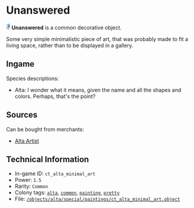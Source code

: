 # Unanswered

<img src="https://raw.githubusercontent.com/Ceterai/Enternia/main/objects/alta/special/paintings/ct_alta_minimal_art.png" alt="Unanswered icon" loading="lazy" height="16px" width="auto" /> **Unanswered** is a common decorative object.

Some very simple minimalistic piece of art, that was probably made to fit a living space, rather than to be displayed in a gallery.

## Ingame

Species descriptions:

- Alta: I wonder what it means, given the name and all the shapes and colors. Perhaps, that's the point?

## Sources

Can be bought from merchants:

- [Alta Artist](https://ceterai.github.io/MyEnternia/Wiki/AltaArtist)

## Technical Information

- In-game ID: `ct_alta_minimal_art`
- Power: `1.5`
- Rarity: `Common`
- Colony tags: [`alta`](https://ceterai.github.io/MyEnternia/Wiki/Tags/Alta), [`common`](https://ceterai.github.io/MyEnternia/Wiki/Tags/Common), [`painting`](https://ceterai.github.io/MyEnternia/Wiki/Tags/Painting), [`pretty`](https://ceterai.github.io/MyEnternia/Wiki/Tags/Pretty)
- File: [`/objects/alta/special/paintings/ct_alta_minimal_art.object`](https://github.com/Ceterai/Enternia/blob/main/objects/alta/special/paintings/ct_alta_minimal_art.object)
